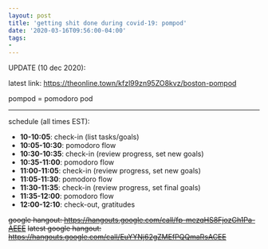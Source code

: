 ```yaml
---
layout: post
title: 'getting shit done during covid-19: pompod'
date: '2020-03-16T09:56:00-04:00'
tags:
- 
--- 
```




UPDATE (10 dec 2020):

latest link: <https://theonline.town/kfzl99zn95ZO8kvz/boston-pompod>


pompod = pomodoro pod

---

schedule (all times EST): 

* **10-10:05**: check-in (list tasks/goals)
* **10:05-10:30**: pomodoro flow
* **10:30-10:35**: check-in (review progress, set new goals)
* **10:35-11:00**: pomodoro flow
* **11:00-11:05**: check-in (review progress, set new goals)
* **11:05-11:30**: pomodoro flow
* **11:30-11:35**: check-in (review progress, set final goals)
* **11:35-12:00**: pomodoro flow
* **12:00-12:10**: check-out, gratitudes

~~google hangout: <https://hangouts.google.com/call/fp-mezqHS8FjozGh1Pa-AEEE>~~
~~latest google hangout: <https://hangouts.google.com/call/EuYYNj62gZMEfPQQmaRsACEE>~~

<!-- hyperlink bank -->


<!-- &#042; = asterisk -->
<!-- &#039; = single quote '-->

